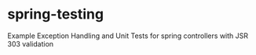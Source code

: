 # spring-testing
Example Exception Handling and Unit Tests for spring controllers with JSR 303 validation
